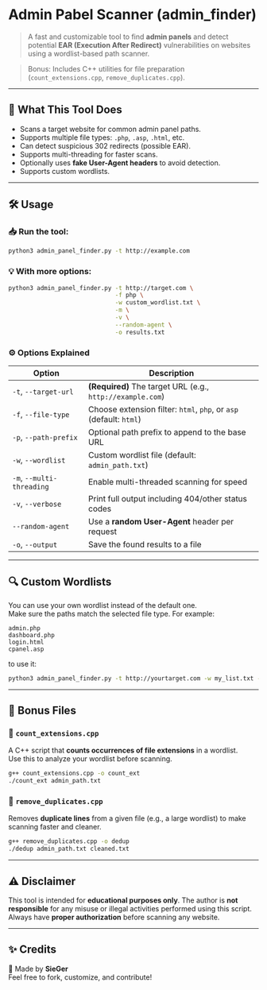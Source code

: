 # **Admin Pabel Scanner (admin_finder)**

> A fast and customizable tool to find **admin panels** and detect potential **EAR (Execution After Redirect)** vulnerabilities on websites using a wordlist-based path scanner. 

> Bonus: Includes C++ utilities for file preparation (`count_extensions.cpp`, `remove_duplicates.cpp`).

---
## **🧠 What This Tool Does**

- Scans a target website for common admin panel paths.
- Supports multiple file types: `.php`, `.asp`, `.html`, etc.
- Can detect suspicious 302 redirects (possible EAR).
- Supports multi-threading for faster scans.
- Optionally uses **fake User-Agent headers** to avoid detection.
- Supports custom wordlists.

---
## **🛠 Usage**

### 📥 Run the tool:

```bash
python3 admin_panel_finder.py -t http://example.com
```
### 💡 With more options:

```Bash
python3 admin_panel_finder.py -t http://target.com \
                              -f php \
                              -w custom_wordlist.txt \
                              -m \
                              -v \
                              --random-agent \
                              -o results.txt
```
### ⚙ Options Explained

|Option|Description|
|---|---|
|`-t`, `--target-url`|**(Required)** The target URL (e.g., `http://example.com`)|
|`-f`, `--file-type`|Choose extension filter: `html`, `php`, or `asp` (default: `html`)|
|`-p`, `--path-prefix`|Optional path prefix to append to the base URL|
|`-w`, `--wordlist`|Custom wordlist file (default: `admin_path.txt`)|
|`-m`, `--multi-threading`|Enable multi-threaded scanning for speed|
|`-v`, `--verbose`|Print full output including 404/other status codes|
|`--random-agent`|Use a **random User-Agent** header per request|
|`-o`, `--output`|Save the found results to a file|

---
## **🔍 Custom Wordlists**

You can use your own wordlist instead of the default one.  
Make sure the paths match the selected file type. For example:

```TXT
admin.php
dashboard.php
login.html
cpanel.asp
```

to use it: 

```Bash
python3 admin_panel_finder.py -t http://yourtarget.com -w my_list.txt -f php
```

---
## **🧩 Bonus Files**

### 📄 `count_extensions.cpp`

A C++ script that **counts occurrences of file extensions** in a wordlist.  
Use this to analyze your wordlist before scanning.

```Bash
g++ count_extensions.cpp -o count_ext
./count_ext admin_path.txt
```

### 📄 `remove_duplicates.cpp`

Removes **duplicate lines** from a given file (e.g., a large wordlist) to make scanning faster and cleaner.

```Bash
g++ remove_duplicates.cpp -o dedup
./dedup admin_path.txt cleaned.txt
```

---
## ⚠️ Disclaimer

This tool is intended for **educational purposes only**. 
The author is **not responsible** for any misuse or illegal activities performed using this script.  
Always have **proper authorization** before scanning any website.

---
## **✨ Credits**

👻 Made by **SieGer**  
Feel free to fork, customize, and contribute!